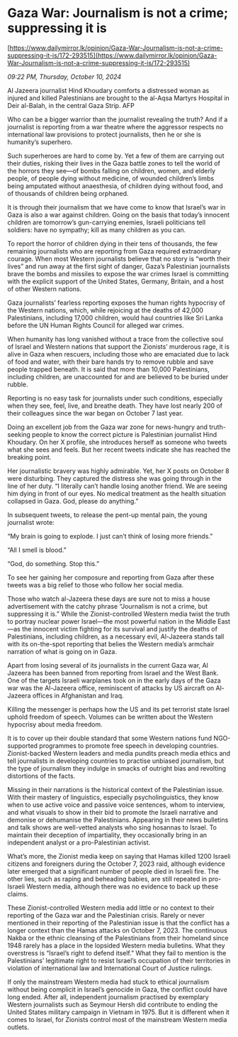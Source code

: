 # Gaza War: Journalism is not a crime; suppressing it is

[https://www.dailymirror.lk/opinion/Gaza-War-Journalism-is-not-a-crime-suppressing-it-is/172-293515](https://www.dailymirror.lk/opinion/Gaza-War-Journalism-is-not-a-crime-suppressing-it-is/172-293515)

*09:22 PM, Thursday, October 10, 2024*

Al Jazeera journalist Hind Khoudary comforts a distressed woman as injured and killed Palestinians are brought to the al-Aqsa Martyrs Hospital in Deir al-Balah, in the central Gaza Strip. AFP

Who can be a bigger warrior than the journalist revealing the truth? And if a journalist is reporting from a war theatre where the aggressor respects no international law provisions to protect journalists, then he or she is humanity’s superhero.

Such superheroes are hard to come by. Yet a few of them are carrying out their duties, risking their lives in the Gaza battle zones to tell the world of the horrors they see—of bombs falling on children, women, and elderly people, of people dying without medicine, of wounded children’s limbs being amputated without anaesthesia, of children dying without food, and of thousands of children being orphaned.

It is through their journalism that we have come to know that Israel’s war in Gaza is also a war against children. Going on the basis that today’s innocent children are tomorrow’s gun-carrying enemies, Israeli politicians tell soldiers: have no sympathy; kill as many children as you can.

To report the horror of children dying in their tens of thousands, the few remaining journalists who are reporting from Gaza required extraordinary courage. When most Western journalists believe that no story is “worth their lives” and run away at the first sight of danger, Gaza’s Palestinian journalists brave the bombs and missiles to expose the war crimes Israel is committing with the explicit support of the United States, Germany, Britain, and a host of other Western nations.

Gaza journalists’ fearless reporting exposes the human rights hypocrisy of the Western nations, which, while rejoicing at the deaths of 42,000 Palestinians, including 17,000 children, would haul countries like Sri Lanka before the UN Human Rights Council for alleged war crimes.

When humanity has long vanished without a trace from the collective soul of Israel and Western nations that support the Zionists’ murderous rage, it is alive in Gaza when rescuers, including those who are emaciated due to lack of food and water, with their bare hands try to remove rubble and save people trapped beneath. It is said that more than 10,000 Palestinians, including children, are unaccounted for and are believed to be buried under rubble.

Reporting is no easy task for journalists under such conditions, especially when they see, feel, live, and breathe death. They have lost nearly 200 of their colleagues since the war began on October 7 last year.

Doing an excellent job from the Gaza war zone for news-hungry and truth-seeking people to know the correct picture is Palestinian journalist Hind Khoudary. On her X profile, she introduces herself as someone who tweets what she sees and feels. But her recent tweets indicate she has reached the breaking point.

Her journalistic bravery was highly admirable. Yet, her X posts on October 8 were disturbing. They captured the distress she was going through in the line of her duty. “I literally can’t handle losing another friend. We are seeing him dying in front of our eyes. No medical treatment as the health situation collapsed in Gaza. God, please do anything.”

In subsequent tweets, to release the pent-up mental pain, the young journalist wrote:

“My brain is going to explode. I just can’t think of losing more friends.”

“All I smell is blood.”

“God, do something. Stop this.”

To see her gaining her composure and reporting from Gaza after these tweets was a big relief to those who follow her social media.

Those who watch al-Jazeera these days are sure not to miss a house advertisement with the catchy phrase “Journalism is not a crime, but suppressing it is.” While the Zionist-controlled Western media twist the truth to portray nuclear power Israel—the most powerful nation in the Middle East—as the innocent victim fighting for its survival and justify the deaths of Palestinians, including children, as a necessary evil, Al-Jazeera stands tall with its on-the-spot reporting that belies the Western media’s armchair narration of what is going on in Gaza.

Apart from losing several of its journalists in the current Gaza war, Al Jazeera has been banned from reporting from Israel and the West Bank. One of the targets Israeli warplanes took on in the early days of the Gaza war was the Al-Jazeera office, reminiscent of attacks by US aircraft on Al-Jazeera offices in Afghanistan and Iraq.

Killing the messenger is perhaps how the US and its pet terrorist state Israel uphold freedom of speech. Volumes can be written about the Western hypocrisy about media freedom.

It is to cover up their double standard that some Western nations fund NGO-supported programmes to promote free speech in developing countries. Zionist-backed Western leaders and media pundits preach media ethics and tell journalists in developing countries to practise unbiased journalism, but the type of journalism they indulge in smacks of outright bias and revolting distortions of the facts.

Missing in their narrations is the historical context of the Palestinian issue. With their mastery of linguistics, especially psycholinguistics, they know when to use active voice and passive voice sentences, whom to interview, and what visuals to show in their bid to promote the Israeli narrative and demonise or dehumanise the Palestinians. Appearing in their news bulletins and talk shows are well-vetted analysts who sing hosannas to Israel. To maintain their deception of impartiality, they occasionally bring in an independent analyst or a pro-Palestinian activist.

What’s more, the Zionist media keep on saying that Hamas killed 1200 Israeli citizens and foreigners during the October 7, 2023 raid, although evidence later emerged that a significant number of people died in Israeli fire. The other lies, such as raping and beheading babies, are still repeated in pro-Israeli Western media, although there was no evidence to back up these claims.

These Zionist-controlled Western media add little or no context to their reporting of the Gaza war and the Palestinian crisis. Rarely or never mentioned in their reporting of the Palestinian issue is that the conflict has a longer context than the Hamas attacks on October 7, 2023. The continuous Nakba or the ethnic cleansing of the Palestinians from their homeland since 1948 rarely has a place in the lopsided Western media bulletins. What they overstress is “Israel’s right to defend itself.” What they fail to mention is the Palestinians’ legitimate right to resist Israel’s occupation of their territories in violation of international law and International Court of Justice rulings.

If only the mainstream Western media had stuck to ethical journalism without being complicit in Israel’s genocide in Gaza, the conflict could have long ended. After all, independent journalism practised by exemplary Western journalists such as Seymour Hersh did contribute to ending the United States military campaign in Vietnam in 1975. But it is different when it comes to Israel, for Zionists control most of the mainstream Western media outlets.

